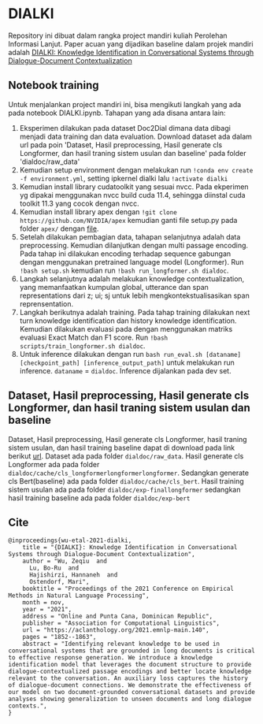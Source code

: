 # DIALKI


Repository ini dibuat dalam rangka project mandiri kuliah Perolehan Informasi Lanjut. Paper acuan yang dijadikan baseline dalam projek mandiri adalah [DIALKI: Knowledge Identification in Conversational Systems through Dialogue-Document Contextualization](https://arxiv.org/abs/2109.04673)



## Notebook training
Untuk menjalankan project mandiri ini, bisa mengikuti langkah yang ada pada notebook DIALKI.ipynb.
Tahapan yang ada disana antara lain:
1. Eksperimen dilakukan pada dataset Doc2Dial dimana data dibagi menjadi data training dan data evaluation. Download dataset ada dalam url pada poin 'Dataset, Hasil preprocessing, Hasil generate cls Longformer, dan hasil traning sistem usulan dan baseline' pada folder 'dialdoc/raw_data'
2. Kemudian setup environment dengan melakukan run `!conda env create -f environment.yml`, setting ipkernel dialki lalu `!activate dialki`
3. Kemudian install library cudatoolkit yang sesuai nvcc. Pada ekperimen yg dipakai menggunakan nvcc build cuda 11.4, sehingga diinstal cuda toolkit 11.3 yang cocok dengan nvcc.
4. Kemudian install library apex dengan `!git clone https://github.com/NVIDIA/apex` kemudian ganti file setup.py pada folder `apex/` dengan  [file](https://drive.google.com/drive/folders/1iuEtWgb16r3JNaB8NKRQ8VUQjW3pHvvi?usp=sharing). 
5. Setelah dilakukan pembagian data, tahapan selanjutnya adalah data preprocessing. Kemudian dilanjutkan dengan multi passage encoding. Pada tahap ini dilakukan encoding terhadap sequence gabungan dengan menggunakan pretrained language model (Longformer). Run `!bash setup.sh` kemudian run `!bash run_longformer.sh dialdoc`.
6. Langkah selanjutnya adalah melakukan knowledge contextualization, yang memanfaatkan kumpulan global, utterance dan  span representations dari z; ui; sj untuk lebih mengkontekstualisasikan span reprensentation.
7. Langkah berikutnya adalah training. Pada tahap training dilakukan next turn knowledge identification dan history knowledge identification. Kemudian dilakukan evaluasi pada dengan menggunakan matriks evaluasi Exact Match dan F1 score. Run `!bash scripts/train_longformer.sh dialdoc`. 
8. Untuk inference dilakukan dengan run `bash run_eval.sh [dataname] [checkpoint_path] [inference_output_path]` untuk melakukan run inference. `dataname` = `dialdoc`. Inference dijalankan pada dev set.

## Dataset, Hasil preprocessing, Hasil generate cls Longformer, dan hasil traning sistem usulan dan baseline
Dataset, Hasil preprocessing, Hasil generate cls Longformer, hasil traning sistem usulan, dan hasil training baseline dapat di download pada link berikut [url](https://drive.google.com/drive/folders/1iuEtWgb16r3JNaB8NKRQ8VUQjW3pHvvi?usp=sharing). Dataset ada pada folder `dialdoc/raw_data`. Hasil generate cls Longformer ada pada folder `dialdoc/cache/cls_longformerlongformerlongformer`. Sedangkan generate cls Bert(baseline) ada pada folder `dialdoc/cache/cls_bert`. Hasil training sistem usulan ada pada folder `dialdoc/exp-finallongformer` sedangkan hasil training baseline ada pada folder `dialdoc/exp-bert`

## Cite
```
@inproceedings{wu-etal-2021-dialki,
    title = "{DIALKI}: Knowledge Identification in Conversational Systems through Dialogue-Document Contextualization",
    author = "Wu, Zeqiu  and
      Lu, Bo-Ru  and
      Hajishirzi, Hannaneh  and
      Ostendorf, Mari",
    booktitle = "Proceedings of the 2021 Conference on Empirical Methods in Natural Language Processing",
    month = nov,
    year = "2021",
    address = "Online and Punta Cana, Dominican Republic",
    publisher = "Association for Computational Linguistics",
    url = "https://aclanthology.org/2021.emnlp-main.140",
    pages = "1852--1863",
    abstract = "Identifying relevant knowledge to be used in conversational systems that are grounded in long documents is critical to effective response generation. We introduce a knowledge identification model that leverages the document structure to provide dialogue-contextualized passage encodings and better locate knowledge relevant to the conversation. An auxiliary loss captures the history of dialogue-document connections. We demonstrate the effectiveness of our model on two document-grounded conversational datasets and provide analyses showing generalization to unseen documents and long dialogue contexts.",
}
```
